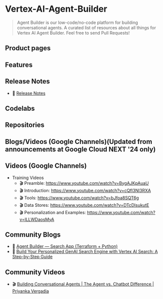 # Vertex-AI-Agent-Builder
> Agent Builder is our low-code/no-code platform for building conversational agents.
> A curated list of resources about all things for Vertex AI Agent Builder. Feel free to send Pull Requests!

## Product pages

## Features


## Release Notes
* 📙 [Release Notes](https://cloud.google.com/gemini/docs/release-notes)

## Codelabs

## Repositories

## Blogs/Videos (Google Channels)(Updated from announcements at Google Cloud NEXT '24 only)

## Videos (Google Channels)
* Training Videos
  * 🎬 Preamble: https://www.youtube.com/watch?v=BygAJKpAuaU
  * 🎬 Introduction: https://www.youtube.com/watch?v=cQfl3Nl3RXA
  * 🎬 Tools: https://www.youtube.com/watch?v=bJfoa8SQT6g
  * 🎬 Data Stores: https://www.youtube.com/watch?v=DTcDlsukutE
  * 🎬 Personalization and Examples: https://www.youtube.com/watch?v=ILLWDaosMyA



## Community Blogs
* 📰 [Agent Builder — Search App (Terraform + Python)](https://medium.com/google-cloud/vertex-search-and-conversation-364cdc591167)
* 📰 [Build Your Personalized GenAI Search Engine with Vertex AI Search: A Step-by-Step Guide](https://medium.com/google-cloud-for-startups/build-your-personalized-genai-search-engine-with-vertex-ai-search-a-step-by-step-guide-2a8c11c4a273)

## Community Videos
* 🎬 [Building Conversational Agents | The Agent vs. Chatbot Difference | Priyanka Vergadia
](https://www.youtube.com/watch?v=z-gSUkLxUHY)
